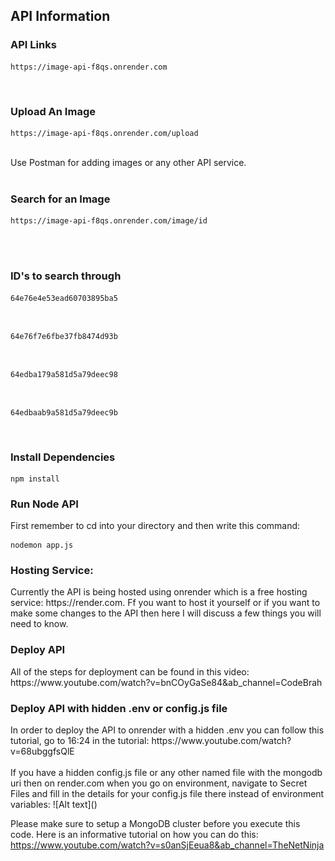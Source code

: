 <h2>API Information</h2>

<h3>API Links</h3>

```
https://image-api-f8qs.onrender.com
```

<br/>

<h3>Upload An Image</h3>

```
https://image-api-f8qs.onrender.com/upload
```

<br/>
Use Postman for adding images or any other API service.
<br/>
<br/>
<h3>Search for an Image</h3>

```
https://image-api-f8qs.onrender.com/image/id
```

<br/>
<br/>
<h3>ID's to search through</h3>

```
64e76e4e53ead60703895ba5
```

<br/>

```
64e76f7e6fbe37fb8474d93b
```

<br/>

```
64edba179a581d5a79deec98
```

<br/>

```
64edbaab9a581d5a79deec9b
```

<br/>

<h3>Install Dependencies</h3>

```
npm install
```

<h3>Run Node API</h3>
First remember to cd into your directory and then write this command:

```
nodemon app.js
```

<h3>Hosting Service:</h3>
Currently the API is being hosted using onrender which is a free hosting service: https://render.com. Ff you want to host it yourself or if you want to make some changes to the API then here I will discuss a few things you will need to know.

<h3>Deploy API</h3>
All of the steps for deployment can be found in this video: https://www.youtube.com/watch?v=bnCOyGaSe84&ab_channel=CodeBrah

<h3>Deploy API with hidden .env or config.js file</h3>
In order to deploy the API to onrender with a hidden .env you can follow this tutorial, go to 16:24 in the tutorial: https://www.youtube.com/watch?v=68ubggfsQlE

<br/>
<br/>
If you have a hidden config.js file or any other named file with the mongodb uri then on render.com when you go on environment, navigate to Secret Files and fill in the details for your config.js file there instead of environment variables:
![Alt text](<Secret Files.png>)
<!-- <br /> -->
<br />

Please make sure to setup a MongoDB cluster before you execute this code. Here is an informative tutorial on how you can do this: https://www.youtube.com/watch?v=s0anSjEeua8&ab_channel=TheNetNinja

<!-- <br /> -->

